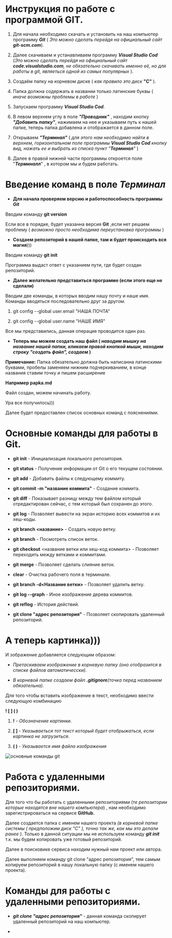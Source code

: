 # **Инструкция по работе с программой GIT.**

1. Для начала необходимо скачать и установить на наш компьютер программу __*Git*__ ( _Это можно сделать перейдя на официальный сайт **git-scm.com**_).

2. Далее скачиваем и устанавливаем программу __*Visual Studio Cod*__ (*Это можно сделать перейдя на официальный сайт **code.visualstudio.com**, не обязательно скачивать именно её, но для работы в git, являеться одной из самых популярных* ).

3. Создаём папку на корневом диске ( *как правило это диск*  **"C"** ).

4. Папка должна содержать в названии только латинские буквы ( *иначе возможны проблемы в работе* )

5. Запускаем программу __*Visual Studio Cod*__.

6. В левом верхнем углу в поле _**"Проводник"**_ , находим кнопку _**"Добавить папку"**_, нажимаем на нее и указываем путь к нашей папке, теперь папка добавлена и отображается в данном поле.

7. Открываем _**"Терминал"**_ ( _для этого нам необходимо найти в верхнем, горизонтальном поле программы __*Visual Studio Cod*__ кнопку вид, нажать ее и выбрать из списка пункт "**Терминал**"_ )

8. Далее в правой нижней части программы откроется поле "**_Терминалл_**" , в котором мы и будем работать.

# **Введение команд в поле _Терминал_**

* __Для начала проверяем версию и работоспособность программы__ **_Git_**

Вводим команду __git version__

Если все в порядке, будет указанна версия **Git** ,если нет решаем проблему ( _возможно просто необходима переустановка программы_ )

* __Создаем репозиторий в нашей папке, там и будет происходить вся магия__)))

Вводим команду __git init__

Программа выдаст ответ с указанием пути, где будет создан репозиторий.

* __Далее желательно представиться программе (если этого еще не сделали)__

Вводим две команды, в которых вводим нашу почту и наше имя. Команды вводяться последовательно друг за другом.

1. git config --global user.email "НАША ПОЧТА"

2. git config --global user.name "НАШЕ ИМЯ"

Все мы представились, данная операция проводится один раз.

* __Теперь мы можем создать наш файл ( _наводим мышку на название нашей папки, кликаем правой кнопкой мыши, находим строку "создать файл", создаем_ )__

**Примечание:** Папка обязательно должна быть написанна латинскими буквами, пробелы заменяем нижним подчеркиванием, в конце названия ставим точку и пишем расширение

**Например papka.md**

Файл создан, можем начинать работу.

Ура все получилось)))

Далее будет предоставлен список основных команд с пояснениями.

# Основные команды для работы в Git.

* **git init** - Инициализация локального репозитория.

* **git status** - Получение информации от Git о его текущем состоянии.

* **git add** - Добавить файлы к следующему коммиту.

* **git commit -m "название коммита"** - Создание коммита.

* **git diff** - Показывает разницу между тем файлом который отредактирован сейчас, с тем который был сохранен до этого.

* **git log** - Позволяет вывести на экран историю всех коммитов и их хеш-коды.

* **git branch <название>** - Создать новую ветку.

* **git branch** - Посмотреть список веток.

* **git checkout** <название ветки или хеш-код коммита> - Позволяет переходить между ветками и коммитами.

* **git merge** - Позволяет сделать слияние веток.

* **clear** - Очистка рабочего поля в терминале.

* **git branch -d<Название ветки>** - Позволяет удалить ветку.

* **git log --graph** - Иное изображение дерева коммитов.

* **git reflog** - История действий.

* **git clone "адрес репозитория"** - Позволяет скопировать удаленный репозиторий.

# А теперь картинка)))

И зображение добавляется следующим образом:

* _Претаскиваем изображение в корневую папку (оно отобразится в списке файлов автоматичесски)_.

* _В корневой папке создаем файл **.gitignore**(точка перед названием обязательна)._

Для того чтобы вставить изображение в текст, необходимо ввести следующую комбинацию 

**! [ ] ( )** 

1. **!** - _Обозначение картинки_.

2. **[ ]** - _Указываеться тот текст который будет отобрыжаться, если картинка не загрузиться_.

3. **( )** - _Указывается имя файла изображения_

![основные команды git](Com_git.jpeg)

# Работа с удаленными репозиториями.

Для того что бы работать с удаленными репозиториями (_те репозитории которые находятся вне нашего компьютера_) , нам необходимо зарегистрироваться на 
сервисе **GitHub.**

Далее создается папка с именем нашего проекта _(в корневой папке системы ( предположим диск "C" ), точно так же, как мы это делали ранее )._ Только в данной ситуации мы не используем команду _**git init**_ т.к. мы будем копировать уже готовый репозиторий.

Далее в поисковике сервиса находим нужный нам проект или автора.

Далее выполняем команду git clone "адрес репозитория", тем самым копируем репозиторий в нашу локальную папку (с именем нашего проекта). 

# Команды для работы с удаленными репозиториями.

* **_git clone "адрес репозитория"_** - данная команда скопирует удаленный репозиторий на наш компьютер.

* 
